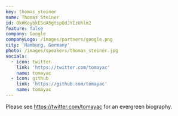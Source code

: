 ```yaml
---
key: thomas_steiner
name: Thomas Steiner
id: OkHKoybkESdA5gtspQdJYIzUhlm2
feature: false
company: Google
companyLogo: /images/partners/google.png
city: 'Hamburg, Germany'
photo: /images/speakers/thomas_steiner.jpg
socials:
  - icon: twitter
    link: 'https://twitter.com/tomayac'
    name: tomayac
  - icon: github
    link: 'https://github.com/tomayac'
    name: tomayac
---
```

Please see https://twitter.com/tomayac for an evergreen biography.